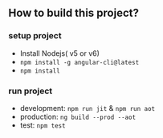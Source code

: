 ## How to build this project?

### setup project

* Install Nodejs( v5 or v6)
* `npm install -g angular-cli@latest`
* `npm install`

### run project

* development: `npm run jit` & `npm run aot`
* production: `ng build --prod --aot`
* test: `npm test`
